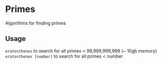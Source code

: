 # Primes
Algorithms for finding primes

## Usage 
`eratosthenes` to search for all primes < 99,999,999,999 (~ 10gb memory)
`eratosthenes [number]` to search for all primes < number
